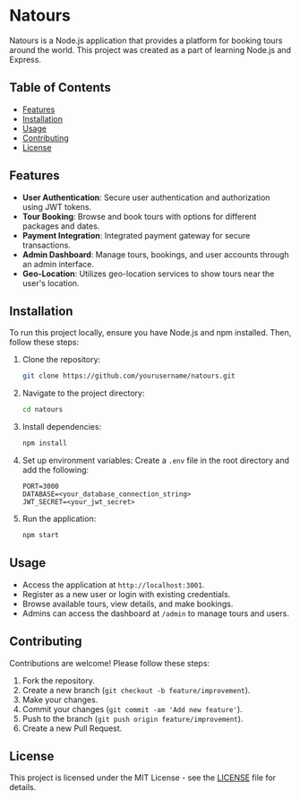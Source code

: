 # Natours

Natours is a Node.js application that provides a platform for booking tours around the world. This project was created as a part of learning Node.js and Express.

## Table of Contents

- [Features](#features)
- [Installation](#installation)
- [Usage](#usage)
- [Contributing](#contributing)
- [License](#license)

## Features

- **User Authentication**: Secure user authentication and authorization using JWT tokens.
- **Tour Booking**: Browse and book tours with options for different packages and dates.
- **Payment Integration**: Integrated payment gateway for secure transactions.
- **Admin Dashboard**: Manage tours, bookings, and user accounts through an admin interface.
- **Geo-Location**: Utilizes geo-location services to show tours near the user's location.

## Installation

To run this project locally, ensure you have Node.js and npm installed. Then, follow these steps:

1. Clone the repository:
    ```bash
    git clone https://github.com/yourusername/natours.git
    ```
2. Navigate to the project directory:
    ```bash
    cd natours
    ```
3. Install dependencies:
    ```bash
    npm install
    ```
4. Set up environment variables:
    Create a `.env` file in the root directory and add the following:
    ```plaintext
    PORT=3000
    DATABASE=<your_database_connection_string>
    JWT_SECRET=<your_jwt_secret>
    ```

5. Run the application:
    ```bash
    npm start
    ```

## Usage

- Access the application at `http://localhost:3001`.
- Register as a new user or login with existing credentials.
- Browse available tours, view details, and make bookings.
- Admins can access the dashboard at `/admin` to manage tours and users.

## Contributing

Contributions are welcome! Please follow these steps:

1. Fork the repository.
2. Create a new branch (`git checkout -b feature/improvement`).
3. Make your changes.
4. Commit your changes (`git commit -am 'Add new feature'`).
5. Push to the branch (`git push origin feature/improvement`).
6. Create a new Pull Request.

## License

This project is licensed under the MIT License - see the [LICENSE](LICENSE) file for details.
